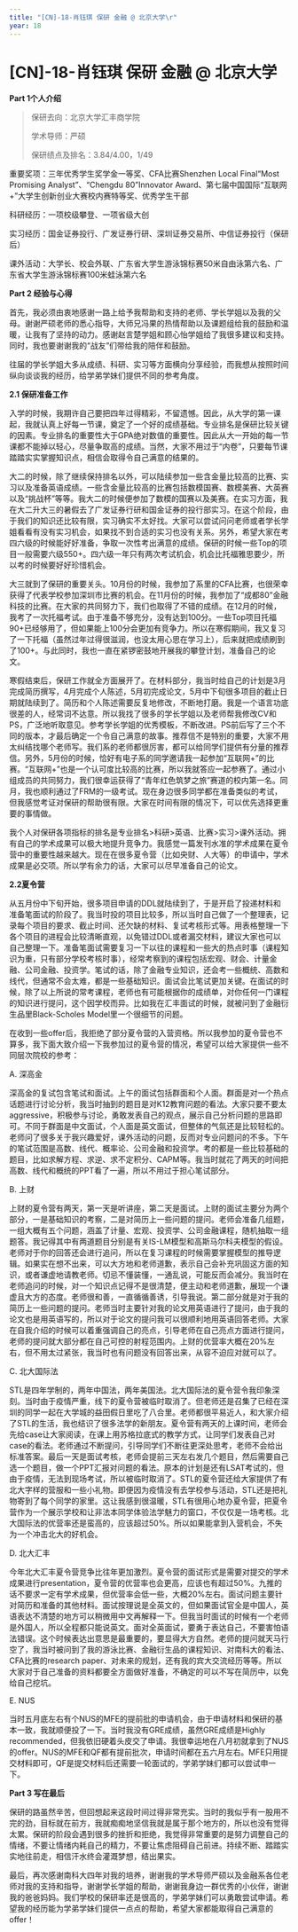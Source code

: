 ```yaml
---
title: "[CN]-18-肖钰琪 保研 金融 @ 北京大学\r"
year: 18
---
```


# [CN]-18-肖钰琪 保研 金融 @ 北京大学

**Part 1个人介绍**

> 保研去向：北京大学汇丰商学院
>
> 学术导师：严硕
>
> 保研绩点及排名：3.84/4.00，1/49

 

重要奖项：三年优秀学生奖学金一等奖、CFA比赛Shenzhen Local Final“Most Promising Analyst”、“Chengdu 80”Innovator Award、第七届中国国际“互联网+”大学生创新创业大赛校内赛特等奖、优秀学生干部

科研经历：一项校级攀登、一项省级大创

实习经历：国金证券投行、广发证券行研、深圳证券交易所、中信证券投行（保研后）

课外活动：大学长、校会外联、广东省大学生游泳锦标赛50米自由泳第六名、广东省大学生游泳锦标赛100米蛙泳第六名

 

**Part 2 经验与心得**

首先，我必须由衷地感谢一路上给予我帮助和支持的老师、学长学姐以及我的父母。谢谢严硕老师的悉心指导，大师兄冯果的热情帮助以及课题组给我的鼓励和温暖，让我有了坚持的动力。感谢赵言楚学姐和顾心怡学姐给了我很多建议和支持。同时，我也要谢谢我的“战友”们带给我的陪伴和鼓励。

往届的学长学姐大多从成绩、科研、实习等方面横向分享经验，而我想从按照时间纵向谈谈我的经历，给学弟学妹们提供不同的参考角度。

**2.1 保研准备工作**

入学的时候，我期许自己要把四年过得精彩，不留遗憾。因此，从大学的第一课起，我就认真上好每一节课，奠定了一个好的成绩基础。专业排名是保研比较关键的因素。专业排名的重要性大于GPA绝对数值的重要性。因此从大一开始的每一节课都不能掉以轻心，尽量争取高的成绩。当然，大家不用过于“内卷”，只要每节课踏踏实实掌握知识点，相信会取得令自己满意的结果的。

大二的时候，除了继续保持排名以外，可以陆续参加一些含金量比较高的比赛、实习以及准备英语成绩。一些含金量比较高的比赛包括数模国赛、数模美赛、大英赛以及“挑战杯”等等。我大二的时候便参加了数模的国赛以及美赛。在实习方面，我在大二升大三的暑假去了广发证券行研和国金证券的投行部实习。在这个阶段，由于我们的知识还比较有限，实习确实不太好找。大家可以尝试问问老师或者学长学姐看看有没有实习机会，如果找不到合适的实习也没有关系。另外，希望大家在考四六级的时候能好好准备，争取一次性考出满意的成绩。保研的时候一些Top的项目一般需要六级550+。四六级一年只有两次考试机会，机会比托福雅思要少，所以考的时候要好好珍惜机会。

大三就到了保研的重要关头。10月份的时候，我参加了系里的CFA比赛，也很荣幸获得了代表学校参加深圳市比赛的机会。在11月份的时候，我参加了“成都80”金融科技的比赛。在大家的共同努力下，我们也取得了不错的成绩。在12月的时候，我考了一次托福考试。由于准备不够充分，没有达到100分。一些Top项目托福90+已经够用了，但如果能上100分会更加有竞争力。所以在寒假期间，我又复习了一下托福（虽然过年过得很滋润，也没太用心思在学习上），后来就把成绩刷到了100+。与此同时，我也一直在紧锣密鼓地开展我的攀登计划，准备自己的论文。

寒假结束后，保研工作就全方面展开了。在材料部分，我当时给自己的计划是3月完成简历撰写，4月完成个人陈述，5月初完成论文，5月中下旬很多项目的截止日期就陆续到了。简历和个人陈述需要反复地修改，不断地打磨。我是一个语言功底很差的人，经常词不达意。所以我找了很多的学长学姐以及老师帮我修改CV和PS，广泛地听取意见。参考学长学姐的优秀模板，不断改进。PS前后写了三个不同的版本，才最后确定一个令自己满意的故事。推荐信不是特别的重要，大家不用太纠结找哪个老师写。我们系的老师都很厉害，都可以给同学们提供有分量的推荐信。另外，5月份的时候，恰好有电子系的同学邀请我一起参加“互联网+”的比赛。“互联网+”也是一个认可度比较高的比赛，所以我就答应一起参赛了。通过小组成员的共同努力，我们很幸运获得了“青年红色筑梦之旅”赛道的校内第一名。同月，我也顺利通过了FRM的一级考试。现在身边很多同学都在准备类似的考试，但我感觉考证对保研的帮助很有限。大家在时间有限的情况下，可以优先选择更重要的事情做。

我个人对保研各项指标的排名是专业排名>科研>英语、比赛>实习>课外活动。拥有自己的学术成果可以极大地提升竞争力。我感觉一篇发刊水准的学术成果在夏令营中的重要性越来越大。现在在很多夏令营（比如央财、人大等）的申请中，学术成果是必交项。所以学有余力的话，大家可以尽早准备自己的论文。

**2.2夏令营**

从五月份中下旬开始，很多项目申请的DDL就陆续到了，于是开启了投递材料和准备笔面试的阶段了。我当时投的项目比较多，所以当时自己做了一个整理表，记录每个项目的要求、截止时间、还欠缺的材料、复试考核形式等。用表格整理一下各个项目的进程会比较清晰直观，以免错过DDL或者漏交材料，建议大家也可以自己整理一下。准备笔面试需要复习一下以往的课程和一些大的热点时事（课程知识为重，只有部分学校考核时事），经常考察到的课程包括宏观、财会、计量金融、公司金融、投资学。笔试的话，除了金融专业知识，还会考一些概统、高数和线代，但通常不会太难，都是一些基础知识。面试会比笔试更加关键。在面试的时候，除了以上所说的常考课程，老师也有可能根据你的成绩单，对你任何一门课程的知识进行提问，这个因学校而异。比如我在汇丰面试的时候，就被问到了金融衍生品里Black-Scholes Model里一个很细节的问题。

在收到一些offer后，我拒绝了部分夏令营的入营资格。所以我参加的夏令营也不算多，我下面大致介绍一下我参加过的夏令营的情况，希望可以给大家提供一些不同层次院校的参考：

A. 深高金

深高金的复试包含笔试和面试。上午的面试包括群面和个人面。群面是对一个热点话题进行讨论分析，我当时抽到的题目是对K12教育问题的看法。大家只要不要太aggressive，积极参与讨论，勇敢发表自己的观点，展示自己分析问题的思路即可。不同于群面是中文面试，个人面是英文面试，但整体的气氛还是比较轻松的。老师问了很多关于我兴趣爱好，课外活动的问题，反而对专业问题问的不多。下午的笔试范围是高数、线代、概率论、公司金融和投资学。考的都是一些比较基础的题目，比如求解方程、求逆、求不定积分、CAPM等。我当时就花了两天的时间把高数、线代和概统的PPT看了一遍，所以不用过于担心笔试部分。

B. 上财

上财的夏令营有两天，第一天是听讲座，第二天是面试。上财的面试主要分为两个部分，一是基础知识的考察，二是对简历上一些问题的提问。老师会准备几组题，一组大概有五个问题，涵盖了计量、宏观、投资学、公司金融课程，随机抽取一组题答。我记得其中有两道题目分别是有关IS-LM模型和高斯马尔科夫模型的假设。老师对于你的回答还会进行追问，所以在复习课程的时候需要掌握模型的推导逻辑。如果实在想不出来，可以大方地和老师道歉，表示自己会补充巩固这方面的知识，或者谦虚地请教老师。切忌不懂装懂，一通乱说，可能反而会减分。我当时在老师追问的时候，对一个知识点记得不是很清楚，便主动和老师道歉，展现一个谦虚且大方的态度。老师很和善，一直循循善诱，引导我说。第二部分就是对于我的简历上一些问题的提问。老师当时主要针对我的论文用英语进行了提问，由于我的论文也是用英语写的，所以对于论文的提问我可以很顺利地用英语回答老师。大家在自我介绍的时候可以着重强调自己的亮点，引导老师在自己亮点方面进行提问，老师的提问就大部分都在自己可控的射程范围内。上财的优营率大概在20%左右，但不用太过紧张，我当时也有问题没有回答出来，从容不迫应对就可以了。

C. 北大国际法

STL是四年学制的，两年中国法，两年美国法。北大国际法的夏令营令我印象深刻。当时由于疫情严重，线下的夏令营被临时取消了。但老师还是召集了已经在深圳的同学一起在大学城的益田假日里吃了八合里。老师都很平易近人，和大家介绍了STL的生活，我也结识了很多法学的新朋友。夏令营有两天的上课时间，老师会先给case让大家阅读，在课上用苏格拉底式的教学方式，让同学们发表自己对case的看法。老师通过不断提问，引导同学们不断往更深处思考，老师不会给出标准答案。最后一天是面试考核，老师会提前三天左右发几个题目，然后需要自己选一个题目，做一个PPT汇报对问题的看法。原本的计划是还有LSAT考试的，但由于疫情，无法到现场考试，所以被临时取消了。STL的夏令营还给大家提供了有北大字样的营服和一些小礼物。即便因为疫情没有去学校参与活动，STL还是把礼物寄到了每个同学的家里。这让我感到很温暖，STL有很用心地办夏令营，把夏令营作为一个展示学校和让非法本同学体验法学魅力的窗口，不仅仅是一场考核。北大国际法的优营率还是蛮高的，应该超过50%。所以如果能拿到入营机会，不失为一个冲击北大的好机会。

D. 北大汇丰

今年北大汇丰夏令营竞争比往年更加激烈。夏令营的面试形式是需要对提交的学术成果进行presentation，夏令营的优营率也会更高，应该也有超过50%。九推的话不要求一定有学术成果，但优营率会低一些，大概20%左右。面试问题主要针对简历和准备的其他材料。面试按理说是全英文的，但如果面试官全是中国人，英语表达不清楚的地方可以稍微用中文再解释一下。但我当时面试的时候有一个老师是外国人，所以全程都只能说英文。面对全英面试，要勇于表达自己，不要害怕语法错误。这个时候表达出意思是最重要的，要显得大方自然。老师的提问就天马行空了，我当时被问到了我的游泳比赛、金融衍生品的课程知识、对南科大的看法、CFA比赛的research paper、对未来的规划，还有我的宾大交流经历等等。所以大家对于自己准备的资料都要全方面做好准备，不确定的可以不写在简历中，以免给自己挖坑。

E. NUS

当时五月底左右有个NUS的MFE的提前批的申请机会，由于申请材料和保研的基本一致，我就顺便投了一下。当时我没有GRE成绩，虽然GRE成绩是Highly recommended，但我依旧硬着头皮交了申请。我很幸运地在八月初就拿到了NUS的offer。NUS的MFE和QF都有提前批次，申请时间都在五六月左右。MFE只用提交材料即可，QF是提交材料后还需要一轮面试的，学弟学妹们都可以尝试申一下。

 

**Part 3 写在最后**

保研的路虽然辛苦，但回想起来这段时间过得非常充实。当时的我似乎有一股用不完的劲，目标就在前方，我就痴痴地坚信我就是属于那个地方的，所以也没有觉得太累。保研的阶段会遇到很多的挫折和拒绝，我觉得非常重要的是努力调整自己的情绪，不要让情绪内耗自己的精力，不要让焦虑阻碍自己前进。持续不断、踏踏实实地往前走，相信汗水终会灌溉梦想，结出果实。

最后，再次感谢南科大四年对我的培养，谢谢我的学术导师严硕以及金融系各位老师对我的支持和指导，谢谢学长学姐的帮助，谢谢我身边一群优秀的小伙伴，谢谢我的爸爸妈妈。我们学校的保研率还是很高的，学弟学妹们可以勇敢尝试申请。希望我的经历能为学弟学妹们提供一点点的帮助，希望大家都能取得自己满意的offer！

 